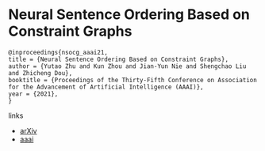 # Neural Sentence Ordering Based on Constraint Graphs

```
@inproceedings{nsocg_aaai21,
title = {Neural Sentence Ordering Based on Constraint Graphs},
author = {Yutao Zhu and Kun Zhou and Jian-Yun Nie and Shengchao Liu and Zhicheng Dou},
booktitle = {Proceedings of the Thirty-Fifth Conference on Association for the Advancement of Artificial Intelligence (AAAI)},
year = {2021},
}
```

links
- [arXiv](https://arxiv.org/abs/2101.11178)
- [aaai](https://www.aaai.org/AAAI21Papers/AAAI-1471.ZhuY.pdf)
